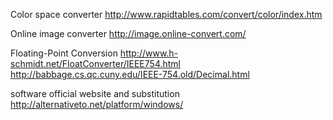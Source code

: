 Color space converter
http://www.rapidtables.com/convert/color/index.htm

Online image converter
http://image.online-convert.com/

Floating-Point Conversion
http://www.h-schmidt.net/FloatConverter/IEEE754.html
http://babbage.cs.qc.cuny.edu/IEEE-754.old/Decimal.html

software official website and substitution
http://alternativeto.net/platform/windows/

